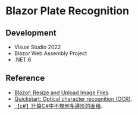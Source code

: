 
# Blazor Plate Recognition

## Development
- Visual Studio 2022
- Blazor Web Assembly Project
- .NET 6


## Reference

- [Blazor: Resize and Upload Image Files](https://www.prowaretech.com/articles/current/blazor/wasm/resize-and-upload-image-files).
- [Quickstart: Optical character recognition (OCR)](https://docs.microsoft.com/en-us/azure/cognitive-services/Computer-vision/quickstarts-sdk/client-library?pivots=programming-language-csharp&tabs=visual-studio).
- [【c#】計算C#中不規則多邊形的面積](https://www.796t.com/post/NXI5ZTA=.html).
